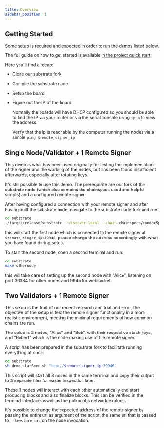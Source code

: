 ```yaml
---
title: Overview
sidebar_position: 1
---
```


## Getting Started

Some setup is required and expected in order to run the demos listed below.

The full guide on how to get started is available [in the project quick start](../Overview.md);

Here you'll find a recap:

- Clone our substrate fork
- Compile the substrate node
- Setup the board
- Figure out the IP of the board

  Normally the boards will have DHCP configured so you should be able to find the IP via your router or via the serial console using `ip a` to view the address.

  Verify that the ip is reachable by the computer running the nodes via a simple `ping $remote_signer_ip`

## Single Node/Validator + 1 Remote Signer

This demo is what has been used originally for testing the implementation of the signer and the working of the nodes, but has been found insufficient afterwards, especially after rotating keys.

It's still possible to use this demo. The prerequisite are our fork of the substrate node (which also contains the chainspecs used and helpful scripts) and a configured remote signer.

After having configured a connection with your remote signer and after having built the substrate node, navigate to the substrate node fork and run:

```bash
cd substrate
./target/release/substrate --discover-local --chain chainspecs/zondaxSpec.json --tmp --execution native --validator --listen-addr /ip4/0.0.0.0/tcp/30333 --ws-port 9944 --keystore-uri "tcp://$remote_signer_ip:39946"
```

this will start the first node which is connected to the remote signer at `$remote_singer_ip:39946`, please change the address accordingly with what you have found during setup.

To start the second node, open a second terminal and run:

```bash
cd substrate
make othernode
```

this will take care of setting up the second node with "Alice", listening on port 30334 for other nodes and 9945 for websocket.

## Two Validators + 1 Remote Signer

This setup is the fruit of our recent research and trial and error, the objective of the setup is test the remote signer functionality in a more realistic environment, meeting the minimal requirements of how common chains are run.

The setup is 2 nodes, "Alice" and "Bob", with their respective stash keys, and "Robert" which is the node making use of the remote signer.

A script has been prepared in the substrate fork to facilitate running everything at once:

```bash
cd substrate
sh demo_starSpec.sh "tcp://$remote_signer_ip:39946"
```

This script will start all 3 nodes in the same terminal and copy their output to 3 separate files for easier inspection later.

These 3 nodes will interact with each other automatically and start producing blocks and also finalize blocks. This can be verified in the terminal interface aswell as the polkadotjs network explorer.

It's possible to change the expected address of the remote signer by passing the entire uri as argument of the script, the same uri that is passed to `--keystore-uri` on the node invocation.
